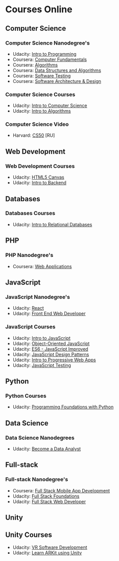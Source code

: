 # Courses Online

## Computer Science

### Computer Science Nanodegree's

* Udacity: [Intro to Programming](https://www.udacity.com/course/intro-to-programming-nanodegree--nd000)
* Coursera: [Computer Fundamentals](https://www.coursera.org/specializations/computer-fundamentals)
* Coursera: [Algorithms](https://www.coursera.org/specializations/algorithms)
* Coursera: [Data Structures and Algorithms](https://www.coursera.org/specializations/data-structures-algorithms)
* Coursera: [Software Testing](https://www.udacity.com/course/software-testing--cs258)
* Coursera: [Software Architecture & Design](https://www.udacity.com/course/software-architecture-design--ud821)

### Computer Science Courses

* Udacity: [Intro to Computer Science](https://www.udacity.com/course/intro-to-computer-science--cs101)
* Udacity: [Intro to Algorithms](https://www.udacity.com/course/intro-to-algorithms--cs215)

### Computer Science Video

* Harvard: [CS50](https://www.youtube.com/watch?v=Sy_wba7l1UU&list=PLawfWYMUziZqyUL5QDLVbe3j5BKWj42E5) [RU]

## Web Development

### Web Development Courses

* Udacity: [HTML5 Canvas](https://www.udacity.com/course/html5-canvas--ud292)
* Udacity: [Intro to Backend](https://www.udacity.com/course/intro-to-backend--ud171)

## Databases

### Databases Courses

* Udacity: [Intro to Relational Databases](https://www.udacity.com/course/intro-to-relational-databases--ud197)

## PHP

### PHP Nanodegree's

* Coursera: [Web Applications](https://www.coursera.org/specializations/web-applications)

## JavaScript

### JavaScript Nanodegree's

* Udacity: [React](https://www.udacity.com/course/react-nanodegree--nd019)
* Udacity: [Front End Web Developer](https://www.udacity.com/course/front-end-web-developer-nanodegree--nd001)

### JavaScript Courses

* Udacity: [Intro to JavaScript](https://www.udacity.com/course/intro-to-javascript--ud803)
* Udacity: [Object-Oriented JavaScript](https://www.udacity.com/course/object-oriented-javascript--ud015)
* Udacity: [ES6 - JavaScript Improved](https://www.udacity.com/course/es6-javascript-improved--ud356)
* Udacity: [JavaScript Design Patterns](https://www.udacity.com/course/javascript-design-patterns--ud989)
* Udacity: [Intro to Progressive Web Apps](https://www.udacity.com/course/intro-to-progressive-web-apps--ud811)
* Udacity: [JavaScript Testing](https://www.udacity.com/course/javascript-testing--ud549)

## Python

### Python Courses

* Udacity: [Programming Foundations with Python](https://www.udacity.com/course/programming-foundations-with-python--ud036)

## Data Science

### Data Science Nanodegrees

* Udacity: [Become a Data Analyst](https://www.udacity.com/course/data-analyst-nanodegree--nd002)

## Full-stack

### Full-stack Nanodegree's

* Coursera: [Full Stack Mobile App Development](https://www.coursera.org/specializations/full-stack-mobile-app-development)
* Udacity: [Full Stack Foundations](https://www.udacity.com/course/full-stack-foundations--ud088)
* Udacity: [Full Stack Web Developer](https://www.udacity.com/course/full-stack-web-developer-nanodegree--nd004)

## Unity

## Unity Courses

* Udacity: [VR Software Development](https://www.udacity.com/course/vr-software-development--ud1014)
* Udacity: [Learn ARKit using Unity](https://www.udacity.com/course/learn-arkit-using-unity--ud114)
